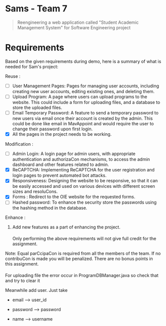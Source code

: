 # Sams - Team 7

> Reengineering a web application called "Student Academic Management System" for Software Engineering project

# Requirements

Based on the given requirements during demo, here is a summary of what is needed for Sam's
project:

Reuse :

- [ ] User Management Pages:
   Pages for managing user accounts, including creating new user accounts, editing existing ones, and  deleting them.
- [ ] Upload Program:
   A page where users can upload programs to the website. This could include a form for uploading files, and a database to store the uploaded files.
- [ ] Email Temporary Password:
   A feature to send a temporary password to new users via email once their account is created by the admin. This could be done like email in MavAppoint and would require the user to change their password upon first login.
- [x] All the pages in the project needs to be working.

Modification :

- [ ] Admin Login: 
   A login page for admin users, with appropriate authentication and authorizaCon mechanisms, to access the admin dashboard and other features related to admin.
- [x] ReCAPTCHA:
   Implementing ReCAPTCHA for the user registration and login pages to prevent automated bot attacks.
- [x] Responsiveness: 
   Designing the website to be responsive, so that it can be easily accessed and used on various devices with different screen sizes and resoluCons.
- [x] Forms : 
   Redirect to the OIE website for the requested forms.
- [ ] Hashed password: 
   To enhance the security store the passwords using the hashing method in the database.

Enhance :

1. Add new features as a part of enhancing the project. 
   
   #### 
   
    Only performing the above requirements will not give full credit for the assignment.

Note: Equal parCcipaCon is required from all the members of the team. If no contribuCon is
made you will be penalized. There are no bonus points in this assignment.

#### 

For uploading file the error occur in ProgramDBManager.java so check that and try to clear it 

Meanwhile add user. Just take 

* email -->  user_id

* password --> password

* name --> username
